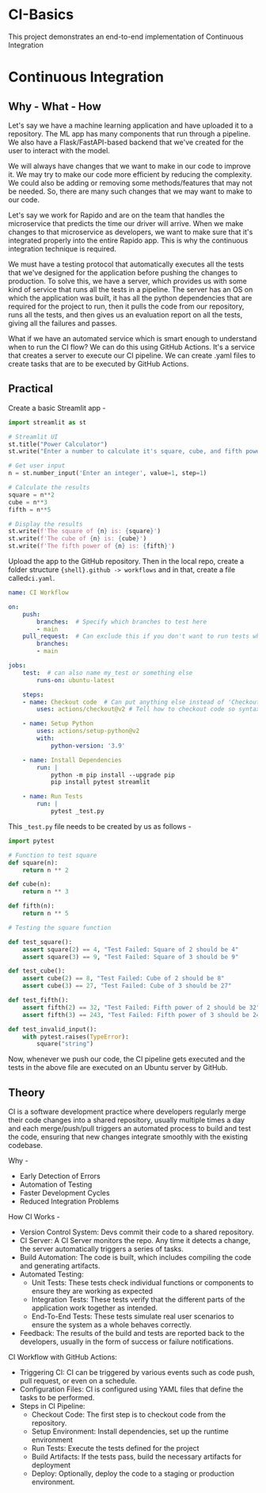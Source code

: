 # CI-Basics
This project demonstrates an end-to-end implementation of Continuous Integration

# Continuous Integration
## Why - What - How
Let's say we have a machine learning application and have uploaded it to a repository. The ML app has many components that run through a pipeline. We also have a Flask/FastAPI-based backend that we've created for the user to interact with the model.

We will always have changes that we want to make in our code to improve it. We may try to make our code more efficient by reducing the complexity. We could also be adding or removing some methods/features that may not be needed. So, there are many such changes that we may want to make to our code. 

Let's say we work for Rapido and are on the team that handles the microservice that predicts the time our driver will arrive. When we make changes to that microservice as developers, we want to make sure that it's integrated properly into the entire Rapido app. This is why the continuous integration technique is required.

We must have a testing protocol that automatically executes all the tests that we've designed for the application before pushing the changes to production. To solve this, we have a server, which provides us with some kind of service that runs all the tests in a pipeline. The server has an OS on which the application was built, it has all the python dependencies that are required for the project to run, then it pulls the code from our repository, runs all the tests, and then gives us an evaluation report on all the tests, giving all the failures and passes.

What if we have an automated service which is smart enough to understand when to run the CI flow? We can do this using GitHub Actions. It's a service that creates a server to execute our CI pipeline. We can create .yaml files to create tasks that are to be executed by GitHub Actions.

## Practical

Create a basic Streamlit app - 
```python
import streamlit as st

# Streamlit UI
st.title("Power Calculator")
st.write("Enter a number to calculate it's square, cube, and fifth power")  

# Get user input
n = st.number_input('Enter an integer', value=1, step=1)  

# Calculate the results
square = n**2
cube = n**3
fifth = n**5  

# Display the results
st.write(f'The square of {n} is: {square}')
st.write(f'The cube of {n} is: {cube}')
st.write(f'The fifth power of {n} is: {fifth}')
```
Upload the app to the GitHub repository. Then in the local repo, create a folder structure `{shell}.github -> workflows` and in that, create a file called`ci.yaml`.

```yaml
name: CI Workflow

on:
	push:
		branches:  # Specify which branches to test here
		- main
	pull_request:  # Can exclude this if you don't want to run tests when pushing.
		branches:
		- main

jobs:
	test:  # can also name my_test or something else
		runs-on: ubuntu-latest

	steps:
	- name: Checkout code  # Can put anything else instead of 'Checkout code'
		uses: actions/checkout@v2 # Tell how to checkout code so syntax matters.

	- name: Setup Python
		uses: actions/setup-python@v2
		with:
			python-version: '3.9'

	- name: Install Dependencies
		run: |
			python -m pip install --upgrade pip
			pip install pytest streamlit

	- name: Run Tests
		run: |
			pytest _test.py
```

This `_test.py` file needs to be created by us as follows -
```python
import pytest

# Function to test square
def square(n):
	return n ** 2  

def cube(n):
	return n ** 3  

def fifth(n):
	return n ** 5  

# Testing the square function

def test_square():
	assert square(2) == 4, "Test Failed: Square of 2 should be 4"
	assert square(3) == 9, "Test Failed: Square of 3 should be 9"

def test_cube():
	assert cube(2) == 8, "Test Failed: Cube of 2 should be 8"
	assert cube(3) == 27, "Test Failed: Cube of 3 should be 27"

def test_fifth():
	assert fifth(2) == 32, "Test Failed: Fifth power of 2 should be 32"
	assert fifth(3) == 243, "Test Failed: Fifth power of 3 should be 243"

def test_invalid_input():
	with pytest.raises(TypeError):
		square("string")
```

Now, whenever we push our code, the CI pipeline gets executed and the tests in the above file are executed on an Ubuntu server by GitHub.

## Theory
CI is a software development practice where developers regularly merge their code changes into a shared repository, usually multiple times a day and each merge/push/pull triggers an automated process to build and test the code, ensuring that new changes integrate smoothly with the existing codebase.

Why - 
- Early Detection of Errors
- Automation of Testing
- Faster Development Cycles
- Reduced Integration Problems

How CI Works -
- Version Control System: Devs commit their code to a shared repository.
- CI Server: A CI Server monitors the repo. Any time it detects a change, the server automatically triggers a series of tasks.
- Build Automation: The code is built, which includes compiling the code and generating artifacts.
- Automated Testing:
  * Unit Tests: These tests check individual functions or components to ensure they are working as expected
  * Integration Tests: These tests verify that the different parts of the application work together as intended.
  * End-To-End Tests: These tests simulate real user scenarios to ensure the system as a whole behaves correctly.
- Feedback: The results of the build and tests are reported back to the developers, usually in the form of success or failure notifications.

CI Workflow with GitHub Actions:
- Triggering CI: CI can be triggered by various events such as code push, pull request, or even on a schedule.
- Configuration Files: CI is configured using YAML files that define the tasks to be performed.
- Steps in CI Pipeline:
  - Checkout Code: The first step is to checkout code from the repository.
  - Setup Environment: Install dependencies, set up the runtime environment
  - Run Tests: Execute the tests defined for the project
  - Build Artifacts: If the tests pass, build the necessary artifacts for deployment
  - Deploy: Optionally, deploy the code to a staging or production environment.
